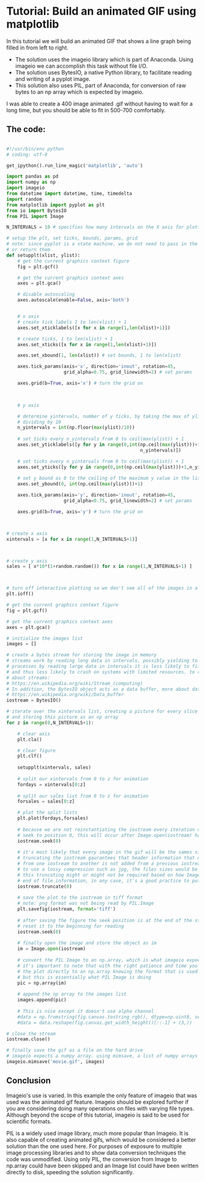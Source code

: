 # Tutorial: Build an animated GIF using matplotlib

In this tutorial we will build an animated GIF that shows a line graph being filled in from left to right. 

* The solution uses the imageio library which is part of Anaconda. Using imageio we can accomplish this task without file I/O.
* The solution uses BytesIO, a native Python library, to facilitate reading and writing of a pyplot image.
* This solution also uses PIL, part of Anaconda, for conversion of raw bytes to an np array which is expected by imageio.

I was able to create a 400 image animated .gif without having to wait for a long time, but you should be able to fit in 500-700 comfortably.

## The code:

```python

#!/usr/bin/env python
# coding: utf-8

get_ipython().run_line_magic('matplotlib', 'auto')

import pandas as pd
import numpy as np
import imageio
from datetime import datetime, time, timedelta
import random
from matplotlib import pyplot as plt
from io import BytesIO
from PIL import Image

N_INTERVALS = 10 # specifies how many intervals on the X axis for plotting

# setup the plt, set ticks, bounds, params, grid
# note: since pyplot is a state machine, we do not need to pass in the fig or axes 
# or return them
def setupplt(xlist, ylist):
    # get the current graphics context figure
    fig = plt.gcf()

    # get the current graphics context axes
    axes = plt.gca()

    # disable autoscaling
    axes.autoscale(enable=False, axis='both')


    # x axis
    # create tick labels 1 to len(xlist) + 1
    axes.set_xticklabels([x for x in range(1,len(xlist)+1)]) 

    # create ticks, 1 to len(xlist) + 1
    axes.set_xticks([x for x in range(1,len(xlist)+1)]) 

    axes.set_xbound(1, len(xlist)) # set bounds, 1 to len(xlist)

    axes.tick_params(axis='x', direction='inout', rotation=45, 
                     grid_alpha=0.75, grid_linewidth=2) # set params

    axes.grid(b=True, axis='x') # turn the grid on

    

    # y axis

    # determine yintervals, number of y ticks, by taking the max of ylist and 
    # dividing by 10
    n_yintervals = int(np.floor(max(ylist)/10))
    
    # set ticks every n_yintervals from 0 to ceil(max(ylist)) + 1
    axes.set_yticklabels([y for y in range(0,int(np.ceil(max(ylist)))+1,
                                                 n_yintervals)])

    # set ticks every n_yintervals from 0 to ceil(max(ylist)) + 1
    axes.set_yticks([y for y in range(0,int(np.ceil(max(ylist)))+1,n_yintervals)]) 
    
    # set y bound as 0 to the ceiling of the maximum y value in the list + 1
    axes.set_ybound(0, int(np.ceil(max(ylist)))+1) 

    axes.tick_params(axis='y', direction='inout', rotation=45, 
                     grid_alpha=0.75, grid_linewidth=2) # set params

    axes.grid(b=True, axis='y') # turn the grid on



# create x axis
xintervals = [x for x in range(1,N_INTERVALS+1)]



# create y axis
sales = [ x*10*(1+random.random()) for x in range(1,N_INTERVALS+1) ]



# turn off interactive plotting so we don't see all of the images in a jupyter
plt.ioff()

# get the current graphics context figure
fig = plt.gcf()

# get the current graphics context axes
axes = plt.gca()

# initialize the images list
images = []

# create a bytes stream for storing the image in memory
# streams work by reading long data in intervals, possibly yielding to other 
# processes by reading large data in intervals it is less likely to fill ram or swap 
# and thus less likely to crash on systems with limited resources. to read more 
# about streams: 
# https://en.wikipedia.org/wiki/Stream_(computing)
# In addition, the BytesIO object acts as a data buffer, more about data buffers: 
# https://en.wikipedia.org/wiki/Data_buffer
iostream = BytesIO()

# iterate over the xintervals list, creating a picture for every slice of the list 
# and storing this picture as an np array
for z in range(0,N_INTERVALS+1):

    # clear axis
    plt.cla()

    # clear figure
    plt.clf()
    
    setupplt(xintervals, sales)
    
    # split our xintervals from 0 to z for animation
    fordays = xintervals[0:z]
    
    # split our sales list from 0 to z for animation
    forsales = sales[0:z]

    # plot the split lists
    plt.plot(fordays,forsales)
    
    # because we are not reinstantiating the iostream every iteration of the loop, 
    # seek to position 0, this will occur after Image.open(iostream) has read
    iostream.seek(0)
    
    # it's most likely that every image in the gif will be the sames size, but 
    # truncating the iostream gaurantees that header information that could change 
    # from one iostream to another is not added from a previous iostream if you were 
    # to use a lossy compression such as jpg, the files sizes would be different and 
    # this truncating might or might not be required based on how Image.open reads 
    # end of file information, in any case, it's a good practice to put this in
    iostream.truncate(0)
    
    # save the plot to the iostream in tiff format
    # note: png format was not being read by PIL.Image
    plt.savefig(iostream, format='tiff')
    
    # after saving the figure the seek position is at the end of the stream, 
    # reset it to the beginning for reading
    iostream.seek(0)
    
    # finally open the image and store the object as im
    im = Image.open(iostream)
    
    # convert the PIL Image to an np.array, which is what imageio expects
    # it's important to note that with the right patience and time you could convert 
    # the plot directly to an np.array knowing the format that is used by tiff, 
    # but this is essentially what PIL Image is doing
    pic = np.array(im)
    
    # append the np array to the images list
    images.append(pic)
    
    # This is nice except it doesn't use alpha channel
    #data = np.fromstring(fig.canvas.tostring_rgb(), dtype=np.uint8, sep='')
    #data = data.reshape(fig.canvas.get_width_height()[::-1] + (3,))

# close the stream
iostream.close()

# finally save the gif as a file on the hard drive
# imageio expects a numpy array. using mimsave, a list of numpy arrays
imageio.mimsave('movie.gif', images)

```


## Conclusion

Imageio's use is varied. In this example the only feature of imageio that was used was the animated gif feature. Imageio should be explored further if you are considering doing many operations on files with varying file types. Although beyond the scope of this tutorial, imageio is said to be used for scientific formats.

PIL is a widely used image library, much more popular than Imageio. It is also capable of creating animated gifs, which would be considered a better solution than the one used here. For purposes of exposure to multiple image processing libraries and to show data conversion techniques the code was unmodified. Using only PIL, the conversion from Image to np.array could have been skipped and an Image list could have been written directly to disk, speeding the solution significantly.
